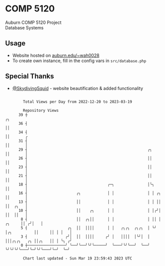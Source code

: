 # COMP 5120
Auburn COMP 5120 Project  
Database Systems

## Usage
- Website hosted on [auburn.edu/~wah0028](https://webhome.auburn.edu/~wah0028/)
- To create own instance, fill in the config vars in `src/database.php`

## Special Thanks
- [@SkydivingSquid](https://github.com/SkydivingSquid) - website beautification & added functionality

```

        Total Views per Day from 2022-12-20 to 2023-03-19

        Repository Views
      39 ┼                                                                               ╭╮
      36 ┤                                                                               ││
      34 ┤                                                                               ││       ╭
      31 ┤                                                                               ││       │
      29 ┤                                                      ╭╮                       ││       │
      26 ┤                                                      ││                       ││       │
      23 ┤                                                      ││                       ││       │
      21 ┤                                                      ││                       ││       │
      18 ┤                                    ╭─╮               │╰╮                      ││       │
      16 ┤                      ╭╮            │ │               │ │ ╭╮                   ││       │
      13 ┤                      ││            │ │               │ │ ││                   ││  ╭╮   │
      10 ┤                      ││    ╭╮      │ │               │ │╭╯│                   ││  ││   │
       8 ┤                      ││  ╭╮││      │ │               │ ││ │            ╭╮     ││ ╭╯│   │
       5 ┤                  ╭╮  ││  ││││      │ │   ╭╮╭╮  ╭╮╭╮  │ ╰╯ │╭╮          ││     ││ │ │   │
       3 ┤                 ╭╯│  ││  ││││     ╭╯ │   ││││  │╰╯│  │    │││╭╮╭╮   ╭╮ ││╭╮   ││ │ ╰╮ ╭╯
       0 ┼─────────────────╯ ╰──╯╰──╯╰╯╰─────╯  ╰───╯╰╯╰──╯  ╰──╯    ╰╯╰╯╰╯╰───╯╰─╯╰╯╰───╯╰─╯  ╰─╯

        Chart last updated - Sun Mar 19 23:59:43 2023 UTC
        
```
